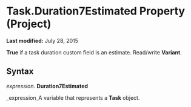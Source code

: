 
# Task.Duration7Estimated Property (Project)

 **Last modified:** July 28, 2015

 **True** if a task duration custom field is an estimate. Read/write **Variant**.

## Syntax

 _expression_. **Duration7Estimated**

 _expression_A variable that represents a  **Task** object.

